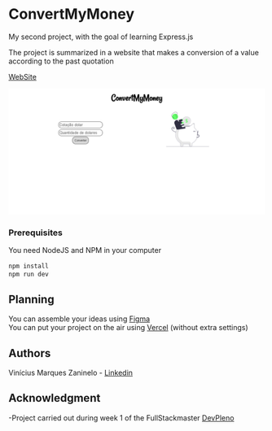 # ConvertMyMoney


My second project, with the goal of learning Express.js


The project is summarized in a website that makes a conversion of a value according to the past quotation


[WebSite](https://convertmymoney-gold.vercel.app/)

![Preview](https://github.com/viniciusmarquezaninelo/convertmymoney/blob/master/convertmymoneyheadme.png)


### Prerequisites

You need NodeJS and NPM in your computer

```
npm install 
npm run dev
```



## Planning 
You can assemble your ideas using [Figma](https://www.figma.com/) <br>
You can put your project on the air using [Vercel](https://vercel.com/login) (without extra settings)


## Authors 
Vinícius Marques Zaninelo - [Linkedin](https://www.linkedin.com/in/vin%C3%ADciuszaninelo/)

## Acknowledgment
-Project carried out during week 1 of the FullStackmaster [DevPleno](https://devpleno.com/)




